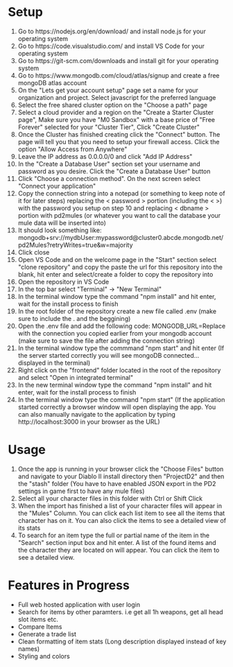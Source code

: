 <h1>Setup</h1>
<ol>
<li>Go to https://nodejs.org/en/download/ and install node.js for your operating system
<li>Go to https://code.visualstudio.com/ and install VS Code for your operating system
<li>Go to https://git-scm.com/downloads and install git for your operating system
<li>Go to https://www.mongodb.com/cloud/atlas/signup and create a free mongoDB atlas account
<li>On the "Lets get your account setup" page set a name for your organization and project. Select javascript for the preferred language
<li>Select the free shared cluster option on the "Choose a path" page
<li>Select a cloud provider and a region on the "Create a Starter Cluster page", Make sure you have "M0 Sandbox" with a base price of "Free Forever" selected for your "Cluster Tier", Click "Create Cluster"
<li>Once the Cluster has finished creating click the "Connect" button. The page will tell you that you need to setup your firewall access. Click the option "Allow Access from Anywhere"
<li>Leave the IP address as 0.0.0.0/0 and click "Add IP Address"
<li>In the "Create a Database User" section set your username and password as you desire. Click the "Create a Database User" button
<li>Click "Choose a connection method". On the next screen select "Connect your application"
<li>Copy the connection string into a notepad (or something to keep note of it for later steps) replacing the < password > portion (including the < >) with the password you setup on step 10 and replacing < dbname > portion with pd2mules (or whatever you want to call the database your mule data will be inserted into)
<li>It should look something like: mongodb+srv://mydbUser:mypassword@cluster0.abcde.mongodb.net/pd2Mules?retryWrites=true&w=majority
<li>Click close
<li>Open VS Code and on the welcome page in the "Start" section select "clone repository" and copy the paste the url for this repository into the blank, hit enter and select/create a folder to copy the repository into
<li>Open the repository in VS Code
<li>In the top bar select "Terminal" -> "New Terminal"
<li>In the terminal window type the command "npm install" and hit enter, wait for the install process to finish
<li>In the root folder of the repository create a new file called .env (make sure to include the . and the beggining)
<li>Open the .env file and add the following code: MONGODB_URL=Replace with the connection you copied earlier from your mongodb account (make sure to save the file after adding the connection string)
<li>In the terminal window type the commmand "npm start" and hit enter (If the server started correctly you will see mongoDB connected... displayed in the terminal)
<li>Right click on the "frontend" folder located in the root of the repository and select "Open in integrated terminal"
<li>In the new terminal window type the command "npm install" and hit enter, wait for the install process to finish
<li>In the terminal window type the command "npm start" (If the application started correctly a browser window will open displaying the app. You can also manually navigate to the application by typing http://localhost:3000 in your browser as the URL)
</ol>
<h1>Usage</h1>
<ol>
<li>Once the app is running in your browser click the "Choose Files" button and navigate to your Diablo II install directory then "ProjectD2" and then the "stash" folder (You have to have enabled JSON export in the PD2 settings in game first to have any mule files)
<li>Select all your character files in this folder with Ctrl or Shift Click
<li>When the import has finished a list of your character files will appear in the "Mules" Column. You can click each list item to see all the items that character has on it. You can also click the items to see a detailed view of its stats
<li>To search for an item type the full or partial name of the item in the "Search" section input box and hit enter. A list of the found items and the character they are located on will appear. You can click the item to see a detailed view.
</ol>
<h1>Features in Progress</h1>
<ul>
<li>Full web hosted application with user login
<li>Search for items by other paramters. i.e get all 1h weapons, get all head slot items etc.
<li>Compare Items
<li>Generate a trade list
<li>Clean formatting of item stats (Long description displayed instead of key names)
<li>Styling and colors
</ul>



